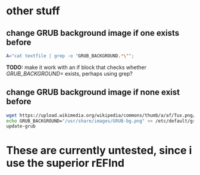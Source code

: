 # other stuff

## change GRUB background image if one exists before
```bash
A="cat textfile | grep -o "GRUB_BACKGROUND.*\""; 
```
**TODO:** make it work with an if block that checks whether *GRUB_BACKGROUND=* exists, perhaps using grep?


## change GRUB background image if none exist before
```bash
wget https://upload.wikimedia.org/wikipedia/commons/thumb/a/af/Tux.png/220px-Tux.png --output-file /usr/share/images/GRUB-bg.jpg;
echo GRUB_BACKGROUND="/usr/share/images/GRUB-bg.png" >> /etc/default/grub;
update-grub
```

# These are currently untested, since i use the superior rEFInd
